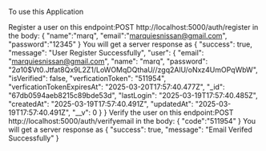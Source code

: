 To use this Application

Register a user on this endpoint:POST http://localhost:5000/auth/register
in the body:
           {
             "name":"marq",
             "email":"marquiesnissan@gmail.com",
             "password":"12345"
           }
You will get a server response as
           {
    "success": true,
    "message": "User Register Successfully",
    "user": {
        "email": "marquiesnissan@gmail.com",
        "name": "marq",
        "password": "$2a$10$Vt0.Jtfat8Qx9L2Z1/LoWOMqDQthaU//zgq2AlU/oNxz4UmOPqWbW",
        "isVerified": false,
        "verficationToken": "511954",
        "verficationTokenExpiresAt": "2025-03-20T17:57:40.477Z",
        "_id": "67db0594aeb8215c89bde53d",
        "lastLogin": "2025-03-19T17:57:40.485Z",
        "createdAt": "2025-03-19T17:57:40.491Z",
        "updatedAt": "2025-03-19T17:57:40.491Z",
        "__v": 0
    }
}
Verify the user on this endpoint:POST http://localhost:5000/auth/verifyemail
in the body:
           {
             "code":"511954"
           } 
You will get a server response as 
           {
             "success": true,
             "message": "Email Verifed Successfully"
           }                  
